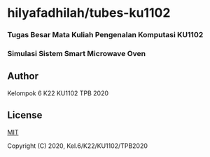 # hilyafadhilah/tubes-ku1102
### Tugas Besar Mata Kuliah Pengenalan Komputasi KU1102

### Simulasi Sistem Smart Microwave Oven

## Author
Kelompok 6 K22 KU1102 TPB 2020

## License
[MIT](https://opensource.org/licenses/MIT)

Copyright (C) 2020, Kel.6/K22/KU1102/TPB2020
